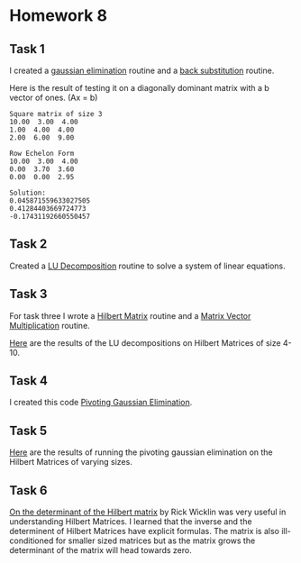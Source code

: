 # Homework 8

## Task 1 

I created a [gaussian elimination](https://github.com/clarissalabrum/math4610/blob/master/homework/Homework7/Task5/rowEchelon.md) routine and a 
[back substitution](https://github.com/clarissalabrum/math4610/blob/master/homework/Homework7/Task1/backSubstitutionsSM.md) routine.

Here is the result of testing it on a diagonally dominant matrix with a b vector of ones. (Ax = b)

    Square matrix of size 3
    10.00  3.00  4.00
    1.00  4.00  4.00
    2.00  6.00  9.00

    Row Echelon Form
    10.00  3.00  4.00
    0.00  3.70  3.60
    0.00  0.00  2.95

    Solution:
    0.045871559633027505
    0.41284403669724773
    -0.17431192660550457

## Task 2 

Created a [LU Decomposition](https://github.com/clarissalabrum/math4610/blob/master/homework/Homework8/LUDecompSM.md) routine to solve a system of linear equations.

## Task 3

For task three I wrote a [Hilbert Matrix](https://github.com/clarissalabrum/math4610/blob/master/homework/Homework8/hilbertMatrixSM.md) routine and a [Matrix Vector Multiplication](https://github.com/clarissalabrum/math4610/blob/master/homework/Homework8/matrixVectorMultiplicationSM.md) routine.

[Here](https://github.com/clarissalabrum/math4610/blob/master/homework/Homework8/Task3Results.md) are the results of the LU decompositions on Hilbert Matrices of size 4-10.

## Task 4

I created this code [Pivoting Gaussian Elimination](https://github.com/clarissalabrum/math4610/blob/master/homework/Homework8/pivotingGaussEliminationSM.md).

## Task 5

[Here](https://github.com/clarissalabrum/math4610/blob/master/homework/Homework8/Task5Results.md) are the results of running the pivoting gaussian elimination on the Hilbert Matrices of varying sizes.

## Task 6

[On the determinant of the Hilbert matrix](https://blogs.sas.com/content/iml/2014/04/16/the-hilbert-matrix-det.html) by Rick Wicklin was very useful in understanding Hilbert 
Matrices. I learned that the inverse and the determinent of Hilbert Matrices have explicit formulas. The matrix is also ill-conditioned for smaller sized matrices but as the 
matrix grows the determinant of the matrix will head towards zero.
